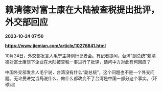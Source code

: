 # 赖清德对富士康在大陆被查税提出批评，外交部回应

**2023-10-24 07:50**

**https://www.jiemian.com/article/10276841.html**

10月24日，外交部发言人毛宁主持例行记者会。有记者提问，台湾“副总统”赖清德对富士康旗下企业在大陆被查税一事进行了批评，请问中方对此有何回应？

中国外交部发言人毛宁说，台湾没有什么“副总统”，这个问题也不是一个外交问题。无论民进党当局说什么、做什么都改变不了台湾是中国一部分这个事实。（环球网）